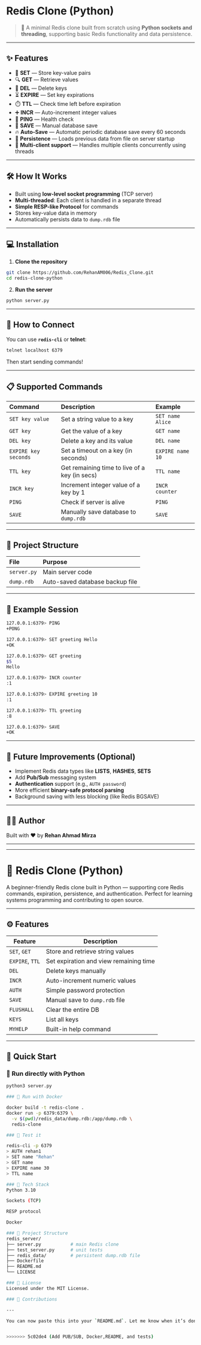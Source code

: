 # Redis Clone (Python)

> 🚀 A minimal Redis clone built from scratch using **Python sockets and threading**, supporting basic Redis functionality and data persistence.

---

## ✨ Features

- 📝 **SET** — Store key-value pairs
- 🔍 **GET** — Retrieve values
- 💑 **DEL** — Delete keys
- ⏳ **EXPIRE** — Set key expirations
- ⏱️ **TTL** — Check time left before expiration
- ➕ **INCR** — Auto-increment integer values
- 🏓 **PING** — Health check
- 💾 **SAVE** — Manual database save
- 🔥 **Auto-Save** — Automatic periodic database save every 60 seconds
- 💃 **Persistence** — Loads previous data from file on server startup
- 🔌 **Multi-client support** — Handles multiple clients concurrently using threads

---

## 🛠️ How It Works

- Built using **low-level socket programming** (TCP server)
- **Multi-threaded**: Each client is handled in a separate thread
- **Simple RESP-like Protocol** for commands
- Stores key-value data in memory
- Automatically persists data to `dump.rdb` file

---

## 💻 Installation

1. **Clone the repository**

```bash
git clone https://github.com/RehanAM006/Redis_Clone.git
cd redis-clone-python
```

2. **Run the server**

```bash
python server.py
```

---

## 📱 How to Connect

You can use **`redis-cli`** or **telnet**:

```bash
telnet localhost 6379
```

Then start sending commands!

---

## 📋 Supported Commands

| Command             | Description                                    | Example                             |
|:--------------------|:-----------------------------------------------|:------------------------------------|
| `SET key value`      | Set a string value to a key                   | `SET name Alice`                    |
| `GET key`            | Get the value of a key                        | `GET name`                          |
| `DEL key`            | Delete a key and its value                    | `DEL name`                          |
| `EXPIRE key seconds` | Set a timeout on a key (in seconds)            | `EXPIRE name 10`                    |
| `TTL key`            | Get remaining time to live of a key (in secs)  | `TTL name`                          |
| `INCR key`           | Increment integer value of a key by 1         | `INCR counter`                      |
| `PING`               | Check if server is alive                      | `PING`                              |
| `SAVE`               | Manually save database to `dump.rdb`           | `SAVE`                              |

---

## 📂 Project Structure

| File        | Purpose                         |
|:------------|:---------------------------------|
| `server.py` | Main server code                 |
| `dump.rdb`  | Auto-saved database backup file  |

---

## 🧪 Example Session

```bash
127.0.0.1:6379> PING
+PONG

127.0.0.1:6379> SET greeting Hello
+OK

127.0.0.1:6379> GET greeting
$5
Hello

127.0.0.1:6379> INCR counter
:1

127.0.0.1:6379> EXPIRE greeting 10
:1

127.0.0.1:6379> TTL greeting
:8

127.0.0.1:6379> SAVE
+OK
```

---

## 🚀 Future Improvements (Optional)

- Implement Redis data types like **LISTS**, **HASHES**, **SETS**
- Add **Pub/Sub** messaging system
- **Authentication** support (e.g., `AUTH password`)
- More efficient **binary-safe protocol parsing**
- Background saving with less blocking (like Redis BGSAVE)

---

## 👨‍💻 Author

Built with ❤️ by **Rehan Ahmad Mirza**

---



---


# 🔁 Redis Clone (Python)

A beginner-friendly Redis clone built in Python — supporting core Redis commands, expiration, persistence, and authentication. Perfect for learning systems programming and contributing to open source.

---

## ⚙️ Features

| Feature         | Description                              |
|----------------|------------------------------------------|
| `SET`, `GET`    | Store and retrieve string values         |
| `EXPIRE`, `TTL` | Set expiration and view remaining time   |
| `DEL`           | Delete keys manually                     |
| `INCR`          | Auto-increment numeric values            |
| `AUTH`          | Simple password protection               |
| `SAVE`          | Manual save to `dump.rdb` file           |
| `FLUSHALL`      | Clear the entire DB                      |
| `KEYS`          | List all keys                            |
| `MYHELP`        | Built-in help command                    |

---

## 🚀 Quick Start

### 🐍 Run directly with Python
```bash
python3 server.py

### 🐳 Run with Docker

docker build -t redis-clone .
docker run -p 6379:6379 \
  -v $(pwd)/redis_data/dump.rdb:/app/dump.rdb \
  redis-clone

### 🧪 Test it

redis-cli -p 6379
> AUTH rehan1
> SET name "Rehan"
> GET name
> EXPIRE name 30
> TTL name

### 🧠 Tech Stack
Python 3.10

Sockets (TCP)

RESP protocol

Docker

### 📂 Project Structure
redis_server/
├── server.py           # main Redis clone
├── test_server.py      # unit tests
├── redis_data/         # persistent dump.rdb file
├── Dockerfile
├── README.md
└── LICENSE

### 📜 License
Licensed under the MIT License.

### 🤝 Contributions

---

You can now paste this into your `README.md`. Let me know when it’s done — we can continue with another GitHub file or feature.


>>>>>>> 5c02de4 (Add PUB/SUB, Docker,README, and tests)
